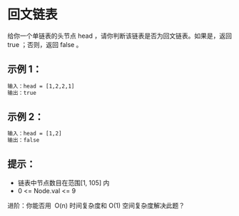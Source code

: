 # 回文链表

给你一个单链表的头节点 head ，请你判断该链表是否为回文链表。如果是，返回 true ；否则，返回 false 。

## 示例 1：

```txt
输入：head = [1,2,2,1]
输出：true
```

## 示例 2：

```txt
输入：head = [1,2]
输出：false
```

## 提示：

-   链表中节点数目在范围[1, 105] 内
-   0 <= Node.val <= 9



进阶：你能否用  O(n) 时间复杂度和 O(1) 空间复杂度解决此题？

